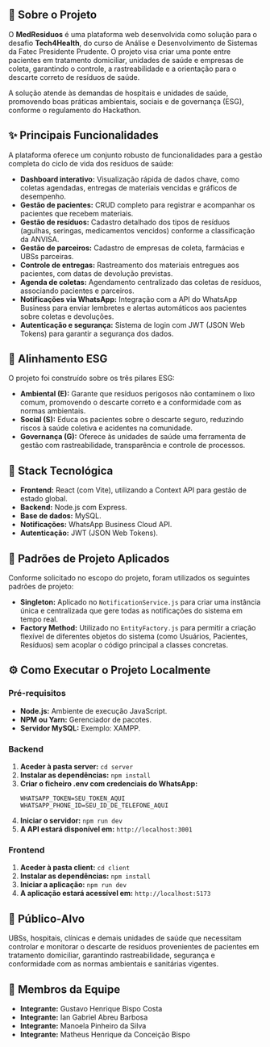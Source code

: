 ## 📄 Sobre o Projeto

O **MedResiduos** é uma plataforma web desenvolvida como solução para o desafio **Tech4Health**, do curso de Análise e Desenvolvimento de Sistemas da Fatec Presidente Prudente. O projeto visa criar uma ponte entre pacientes em tratamento domiciliar, unidades de saúde e empresas de coleta, garantindo o controle, a rastreabilidade e a orientação para o descarte correto de resíduos de saúde.

A solução atende às demandas de hospitais e unidades de saúde, promovendo boas práticas ambientais, sociais e de governança (ESG), conforme o regulamento do Hackathon.

## ✨ Principais Funcionalidades

A plataforma oferece um conjunto robusto de funcionalidades para a gestão completa do ciclo de vida dos resíduos de saúde:

- **Dashboard interativo:** Visualização rápida de dados chave, como coletas agendadas, entregas de materiais vencidas e gráficos de desempenho.
- **Gestão de pacientes:** CRUD completo para registrar e acompanhar os pacientes que recebem materiais.
- **Gestão de resíduos:** Cadastro detalhado dos tipos de resíduos (agulhas, seringas, medicamentos vencidos) conforme a classificação da ANVISA.
- **Gestão de parceiros:** Cadastro de empresas de coleta, farmácias e UBSs parceiras.
- **Controle de entregas:** Rastreamento dos materiais entregues aos pacientes, com datas de devolução previstas.
- **Agenda de coletas:** Agendamento centralizado das coletas de resíduos, associando pacientes e parceiros.
- **Notificações via WhatsApp:** Integração com a API do WhatsApp Business para enviar lembretes e alertas automáticos aos pacientes sobre coletas e devoluções.
- **Autenticação e segurança:** Sistema de login com JWT (JSON Web Tokens) para garantir a segurança dos dados.

## 🌱 Alinhamento ESG

O projeto foi construído sobre os três pilares ESG:

- **Ambiental (E):** Garante que resíduos perigosos não contaminem o lixo comum, promovendo o descarte correto e a conformidade com as normas ambientais.
- **Social (S):** Educa os pacientes sobre o descarte seguro, reduzindo riscos à saúde coletiva e acidentes na comunidade.
- **Governança (G):** Oferece às unidades de saúde uma ferramenta de gestão com rastreabilidade, transparência e controle de processos.

## 🚀 Stack Tecnológica

- **Frontend:** React (com Vite), utilizando a Context API para gestão de estado global.
- **Backend:** Node.js com Express.
- **Base de dados:** MySQL.
- **Notificações:** WhatsApp Business Cloud API.
- **Autenticação:** JWT (JSON Web Tokens).

## 📐 Padrões de Projeto Aplicados

Conforme solicitado no escopo do projeto, foram utilizados os seguintes padrões de projeto:

- **Singleton:** Aplicado no `NotificationService.js` para criar uma instância única e centralizada que gere todas as notificações do sistema em tempo real.
- **Factory Method:** Utilizado no `EntityFactory.js` para permitir a criação flexível de diferentes objetos do sistema (como Usuários, Pacientes, Resíduos) sem acoplar o código principal a classes concretas.

## ⚙️ Como Executar o Projeto Localmente

### Pré-requisitos

- **Node.js:** Ambiente de execução JavaScript.
- **NPM ou Yarn:** Gerenciador de pacotes.
- **Servidor MySQL:** Exemplo: XAMPP.

### Backend

1. **Aceder à pasta server:**
   `cd server`
2. **Instalar as dependências:**
   `npm install`
3. **Criar o ficheiro .env com credenciais do WhatsApp:**
   ```
   WHATSAPP_TOKEN=SEU_TOKEN_AQUI
   WHATSAPP_PHONE_ID=SEU_ID_DE_TELEFONE_AQUI
   ```
4. **Iniciar o servidor:**
   `npm run dev`
5. **A API estará disponível em:** `http://localhost:3001`

### Frontend

1. **Aceder à pasta client:**
   `cd client`
2. **Instalar as dependências:**
   `npm install`
3. **Iniciar a aplicação:**
   `npm run dev`
4. **A aplicação estará acessível em:** `http://localhost:5173`

## 🎯 Público-Alvo

UBSs, hospitais, clínicas e demais unidades de saúde que necessitam controlar e monitorar o descarte de resíduos provenientes de pacientes em tratamento domiciliar, garantindo rastreabilidade, segurança e conformidade com as normas ambientais e sanitárias vigentes.

## 👥 Membros da Equipe

- **Integrante:** Gustavo Henrique Bispo Costa
- **Integrante:** Ian Gabriel Abreu Barbosa
- **Integrante:** Manoela Pinheiro da Silva
- **Integrante:** Matheus Henrique da Conceição Bispo
